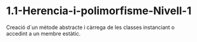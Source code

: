 # 1.1-Herencia-i-polimorfisme-Nivell-1
Creació d´un mètode abstracte i càrrega de les classes instanciant o accedint a un membre estàtic.
